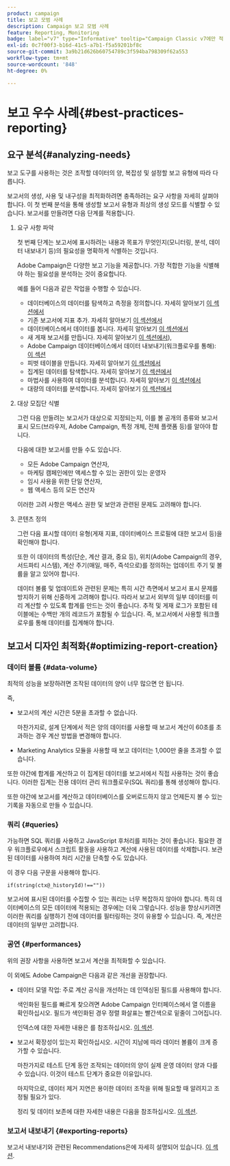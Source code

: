 ```yaml
---
product: campaign
title: 보고 모범 사례
description: Campaign 보고 모범 사례
feature: Reporting, Monitoring
badge: label="v7" type="Informative" tooltip="Campaign Classic v7에만 적용됩니다."
exl-id: 0c7f00f3-b16d-41c5-a7b1-f5a59201bf8c
source-git-commit: 3a9b21d626b60754789c3f594ba798309f62a553
workflow-type: tm+mt
source-wordcount: '848'
ht-degree: 0%

---
```


# 보고 우수 사례{#best-practices-reporting}



## 요구 분석{#analyzing-needs}

보고 도구를 사용하는 것은 조작할 데이터의 양, 복잡성 및 설정할 보고 유형에 따라 다릅니다.

보고서의 생성, 사용 및 내구성을 최적화하려면 충족하려는 요구 사항을 자세히 살펴야 합니다. 이 첫 번째 분석을 통해 생성할 보고서 유형과 최상의 생성 모드를 식별할 수 있습니다. 보고서를 만들려면 다음 단계를 적용합니다.

1. 요구 사항 파악

   첫 번째 단계는 보고서에 표시하려는 내용과 목표가 무엇인지(모니터링, 분석, 데이터 내보내기 등)의 필요성을 명확하게 식별하는 것입니다.

   Adobe Campaign은 다양한 보고 기능을 제공합니다. 가장 적합한 기능을 식별해야 하는 필요성을 분석하는 것이 중요합니다.

   예를 들어 다음과 같은 작업을 수행할 수 있습니다.

   * 데이터베이스의 데이터를 탐색하고 측정을 정의합니다. 자세히 알아보기 [이 섹션에서](../../reporting/using/ac-cubes.md)
   * 기존 보고서에 지표 추가. 자세히 알아보기 [이 섹션에서](../../reporting/using/about-reports-creation-in-campaign.md)
   * 데이터베이스에서 데이터를 봅니다. 자세히 알아보기 [이 섹션에서](../../reporting/using/about-descriptive-analysis.md)
   * 새 게재 보고서를 만듭니다. 자세히 알아보기 [이 섹션에서](../../reporting/using/about-reports-creation-in-campaign.md)),
   * Adobe Campaign 데이터베이스에서 데이터 내보내기(워크플로우를 통해): [이 섹션](../../workflow/using/about-workflows.md)
   * 피벗 테이블을 만듭니다. 자세히 알아보기 [이 섹션에서](../../reporting/using/creating-a-table.md#creating-a-breakdown-or-pivot-table)
   * 집계된 데이터를 탐색합니다. 자세히 알아보기 [이 섹션에서](../../reporting/using/ac-cubes.md)
   * 마법사를 사용하여 데이터를 분석합니다. 자세히 알아보기 [이 섹션에서](../../reporting/using/about-descriptive-analysis.md)
   * 대량의 데이터를 분석합니다. 자세히 알아보기 [이 섹션에서](../../reporting/using/about-reports-creation-in-campaign.md)

1. 대상 모집단 식별

   그런 다음 만들려는 보고서가 대상으로 지정되는지, 이를 볼 공개의 종류와 보고서 표시 모드(브라우저, Adobe Campaign, 특정 개체, 전체 플랫폼 등)를 알아야 합니다.

   다음에 대한 보고서를 만들 수도 있습니다.

   * 모든 Adobe Campaign 연산자,
   * 마케팅 캠페인에만 액세스할 수 있는 권한이 있는 운영자
   * 임시 사용을 위한 단일 연산자,
   * 웹 액세스 등의 모든 연산자

   이러한 고려 사항은 액세스 권한 및 보안과 관련된 문제도 고려해야 합니다.

1. 콘텐츠 정의

   그런 다음 표시할 데이터 유형(게재 지표, 데이터베이스 프로필에 대한 보고서 등)을 확인해야 합니다.

   또한 이 데이터의 특성(단순, 계산 결과, 중요 등), 위치(Adobe Campaign의 경우, 서드파티 시스템), 계산 주기(매일, 매주, 즉석으로)를 정의하는 업데이트 주기 및 볼륨을 알고 있어야 합니다.

   데이터 볼륨 및 업데이트와 관련된 문제는 특히 시간 측면에서 보고서 표시 문제를 방지하기 위해 신중하게 고려해야 합니다. 따라서 보고서 외부의 일부 데이터를 미리 계산할 수 있도록 합계를 만드는 것이 좋습니다. 추적 및 게재 로그가 포함된 테이블에는 수백만 개의 레코드가 포함될 수 있습니다. 즉, 보고서에서 사용할 워크플로우를 통해 데이터를 집계해야 합니다.

## 보고서 디자인 최적화{#optimizing-report-creation}

### 데이터 볼륨 {#data-volume}

최적의 성능을 보장하려면 조작된 데이터의 양이 너무 많으면 안 됩니다.

즉,

* 보고서의 계산 시간은 5분을 초과할 수 없습니다.

  마찬가지로, 설계 단계에서 적은 양의 데이터를 사용할 때 보고서 계산이 60초를 초과하는 경우 계산 방법을 변경해야 합니다.

* Marketing Analytics 모듈을 사용할 때 보고 데이터는 1,000만 줄을 초과할 수 없습니다.

또한 야간에 합계를 계산하고 이 집계된 데이터를 보고서에서 직접 사용하는 것이 좋습니다. 이러한 집계는 전용 데이터 관리 워크플로우(SQL 쿼리)를 통해 생성해야 합니다.

또한 야간에 보고서를 계산하고 데이터베이스를 오버로드하지 않고 언제든지 볼 수 있는 기록을 자동으로 만들 수 있습니다.

### 쿼리 {#queries}

가능하면 SQL 쿼리를 사용하고 JavaScript 후처리를 피하는 것이 좋습니다. 필요한 경우 워크플로우에서 스크립트 활동을 사용하고 계산에 사용된 데이터를 삭제합니다. 보관된 데이터를 사용하여 처리 시간을 단축할 수도 있습니다.

이 경우 다음 구문을 사용해야 합니다.

```
if(string(ctx@_historyId)!==""))
```

보고서에 표시된 데이터를 수집할 수 있는 쿼리는 너무 복잡하지 않아야 합니다. 특히 데이터베이스의 모든 데이터에 적용되는 경우에는 더욱 그렇습니다. 성능을 향상시키려면 이러한 쿼리를 실행하기 전에 데이터를 필터링하는 것이 유용할 수 있습니다. 즉, 계산은 데이터의 일부만 고려합니다.

### 공연 {#performances}

위의 권장 사항을 사용하면 보고서 계산을 최적화할 수 있습니다.

이 외에도 Adobe Campaign은 다음과 같은 개선을 권장합니다.

* 데이터 모델 작업: 주로 계산 공식을 개선하는 데 인덱싱된 필드를 사용해야 합니다.

  색인화된 필드를 빠르게 찾으려면 Adobe Campaign 인터페이스에서 열 이름을 확인하십시오. 필드가 색인화된 경우 정렬 화살표는 빨간색으로 밑줄이 그어집니다.

  인덱스에 대한 자세한 내용은 를 참조하십시오. [이 섹션](../../configuration/using/data-model-best-practices.md#indexes).

* 보고서 확장성이 있는지 확인하십시오. 시간이 지남에 따라 데이터 볼륨이 크게 증가할 수 있습니다.

  마찬가지로 테스트 단계 동안 조작되는 데이터의 양이 실제 운영 데이터 양과 다를 수 있습니다. 이것이 테스트 단계가 중요한 이유입니다.

  마지막으로, 데이터 제거 지연은 용이한 데이터 조작을 위해 필요할 때 알려지고 조정될 필요가 있다.

  정리 및 데이터 보존에 대한 자세한 내용은 다음을 참조하십시오. [이 섹션](../../configuration/using/data-model-best-practices.md#data-retention).

### 보고서 내보내기 {#exporting-reports}

보고서 내보내기와 관련된 Recommendations은에 자세히 설명되어 있습니다. [이 섹션](../../reporting/using/actions-on-reports.md#exporting-a-report).
